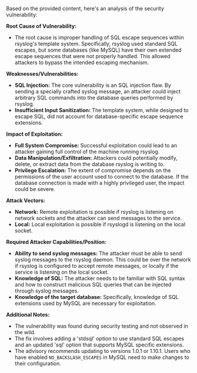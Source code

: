 Based on the provided content, here's an analysis of the security vulnerability:

**Root Cause of Vulnerability:**

*   The root cause is improper handling of SQL escape sequences within rsyslog's template system. Specifically, rsyslog used standard SQL escapes, but some databases (like MySQL) have their own extended escape sequences that were not properly handled. This allowed attackers to bypass the intended escaping mechanism.

**Weaknesses/Vulnerabilities:**

*   **SQL Injection:** The core vulnerability is an SQL injection flaw. By sending a specially crafted syslog message, an attacker could inject arbitrary SQL commands into the database queries performed by rsyslog.
*   **Insufficient Input Sanitization:** The template system, while designed to escape SQL, did not account for database-specific escape sequence extensions.

**Impact of Exploitation:**

*   **Full System Compromise:** Successful exploitation could lead to an attacker gaining full control of the machine running rsyslog.
*   **Data Manipulation/Exfiltration:**  Attackers could potentially modify, delete, or extract data from the database rsyslog is writing to.
*   **Privilege Escalation:** The extent of compromise depends on the permissions of the user account used to connect to the database. If the database connection is made with a highly privileged user, the impact could be severe.

**Attack Vectors:**

*   **Network:** Remote exploitation is possible if rsyslog is listening on network sockets and the attacker can send messages to the service.
*  **Local:** Local exploitation is possible if rsyslogd is listening on the local socket.

**Required Attacker Capabilities/Position:**

*   **Ability to send syslog messages:** The attacker must be able to send syslog messages to the rsyslog daemon. This could be over the network if rsyslog is configured to accept remote messages, or locally if the service is listening on the local socket.
*   **Knowledge of SQL:** The attacker needs to be familiar with SQL syntax and how to construct malicious SQL queries that can be injected through syslog messages.
*   **Knowledge of the target database:**  Specifically, knowledge of SQL extensions used by MySQL are necessary for exploitation.

**Additional Notes:**
*   The vulnerability was found during security testing and not observed in the wild.
*   The fix involves adding a 'stdsql' option to use standard SQL escapes and an updated 'sql' option that supports MySQL specific extensions.
*   The advisory recommends updating to versions 1.0.1 or 1.10.1. Users who have enabled `NO_BACKSLASH_ESCAPES` in MySQL need to make changes to their configuration.